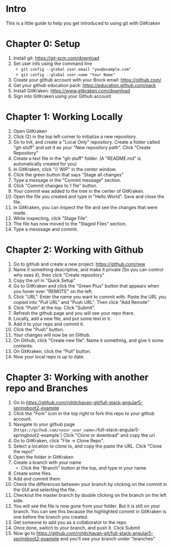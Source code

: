 # Intro
This is a little guide to help you get introduced to using git with GitKraken

# Chapter 0: Setup
1. Install git: https://git-scm.com/download
2. Set user info using the command line
    * `git config --global user.email "you@example.com"`
    * `git config --global user.name "Your Name"`
3. Create your github account with your Brock email: https://github.com/
4. Get your github education pack: https://education.github.com/pack
5. Install GitKraken: https://www.gitkraken.com/download
6. Sign into GitKraken using your Github account

# Chapter 1: Working Locally
1. Open GitKraken
2. Click (2) in the top left corner to initialize a new repository.
3. Go to Init, and create a "Local Only" repository. Create a folder called "git-stuff" and set it as your "New repository path". Click "Create Repository"
4. Create a text file in the "git-stuff" folder. (A "README.md" is automatically created for you)
5. In GitKraken, click "// WIP" in the center window.
6. Click the green button that says "Stage all changes"
7. Type a message in the "Commit message" section.
8. Click "Commit changes to 1 file" button.
9. Your commit was added to the tree in the center of GitKraken.
10. Open the file you created and type in "Hello World". Save and close the file.
11. In GitKraken, you can inspect the file and see the changes that were made.
12. While inspecting, click "Stage File".
13. The file has now moved to the "Staged Files" section.
14. Type a messsage and commit.

# Chapter 2: Working with Github
1. Go to github and create a new project: https://github.com/new
2. Name it something descriptive, and make it private (So you can control who sees it), then click "Create repository"
3. Copy the url in "Quick Setup"
4. Go to GitKraken and click the "Green Plus" button that appears when you hover over "REMOTE" on the left.
5. Click "URL". Enter the name you want to commit with. Paste the URL you copied into "Pull URL" and "Push URL". Then click "Add Remote"
6. Click "Push" at the top. Click "Submit".
7. Refresh the github page and you will see your repo there.
8. Locally, add a new file, and put some text in it.
9. Add it to your repo and commit it.
10. Click the "Push" button.
11. Your changes will now be on Github.
12. On Github, click "Create new file". Name it something, and give it some contents.
13. On GitKraken, click the "Pull" button.
14. Now your local repo is up to date.

# Chapter 3: Working with another repo and Branches
1. Go to https://github.com/rohitchavan-git/full-stack-angular5-springboot2-example
2. Click the "Fork" icon in the top right to fork this repo to your github
   account.
3. Navigate to your github page
   (`https://github.com/<your_user_name>/`full-stack-angular5-springboot2-example`) Click "Clone or download" and copy the url
3. Go to GitKraken, click "File -> Clone Repo".
4. Select a location to clone to, and copy the paste the URL. Click "Clone the repo!"
5. Open the folder in GitKraken
6. Create a branch with your name
    * Click the "Branch" button at the top, and type in your name.
7. Create some files.
8. Add and commit them.
10. Check the differences between your branch by clicking on the commit in the GUI and selecting the file.
11. Checkout the master branch by double clicking on the branch on the left side.
12. You will see the file is now gone from your folder. But it is still on your branch. You can see this because the highlighted commit in GitKraken is one before the branch you created.
13. Get someone to add you as a collaborator to the repo.
14. Once done, switch to your branch, and push it. Click Submit
15. Now go to https://github.com/rohitchavan-git/full-stack-angular5-springboot2-example and you'll see your branch under "branches"
